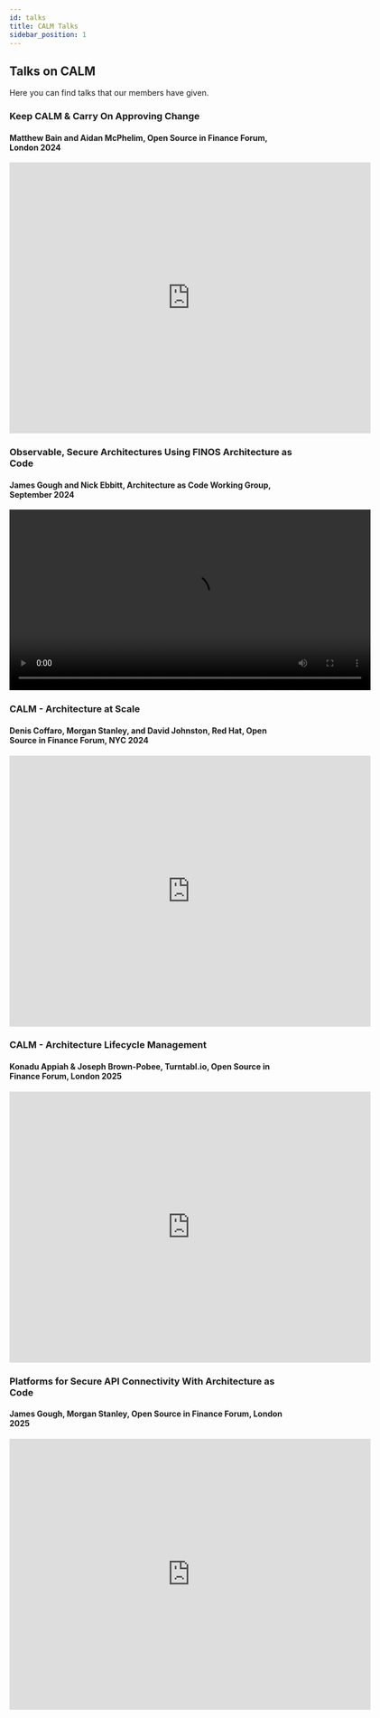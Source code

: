 ```yaml
---
id: talks
title: CALM Talks
sidebar_position: 1
---
```


## Talks on CALM

Here you can find talks that our members have given.

### Keep CALM & Carry On Approving Change

#### Matthew Bain and Aidan McPhelim, Open Source in Finance Forum, London 2024

<iframe width="640px" height="480px" src="https://www.youtube.com/embed/pKjRSMQjy6E?si=JBvRTIpG0UZrXXDq" title="YouTube video player" frameborder="0" allow="accelerometer; autoplay; clipboard-write; encrypted-media; gyroscope; picture-in-picture; web-share" referrerpolicy="strict-origin-when-cross-origin" allowfullscreen></iframe>

### Observable, Secure Architectures Using FINOS Architecture as Code

#### James Gough and Nick Ebbitt, Architecture as Code Working Group, September 2024

<video controls width="640px">
  <source src="http://calm.finos.org/video/aasc-wg-2024-09-24.mov"/>
</video>

### CALM - Architecture at Scale

#### Denis Coffaro, Morgan Stanley, and David Johnston, Red Hat, Open Source in Finance Forum, NYC 2024

<iframe width="640px" height="480px" src="https://www.youtube.com/embed/bqip3qiXh6o?si=Kxv-5hpz_sFDkBQ5" title="YouTube video player" frameborder="0" allow="accelerometer; autoplay; clipboard-write; encrypted-media; gyroscope; picture-in-picture; web-share" referrerpolicy="strict-origin-when-cross-origin" allowfullscreen></iframe>

### CALM - Architecture Lifecycle Management

#### Konadu Appiah & Joseph Brown-Pobee, Turntabl.io, Open Source in Finance Forum, London 2025

<iframe width="640px" height="480px" src="https://www.youtube.com/embed/v60qq05nXTY?si=ZOljFCgJlL7ULP5n" title="YouTube video player" frameborder="0" allow="accelerometer; autoplay; clipboard-write; encrypted-media; gyroscope; picture-in-picture; web-share" referrerpolicy="strict-origin-when-cross-origin" allowfullscreen></iframe>

### Platforms for Secure API Connectivity With Architecture as Code

#### James Gough, Morgan Stanley, Open Source in Finance Forum, London 2025

<iframe width="640px" height="480ox" src="https://www.youtube.com/embed/Xvnr2Cyt-Sk?si=fWtziGN_PS9J0u29" title="YouTube video player" frameborder="0" allow="accelerometer; autoplay; clipboard-write; encrypted-media; gyroscope; picture-in-picture; web-share" referrerpolicy="strict-origin-when-cross-origin" allowfullscreen></iframe>
